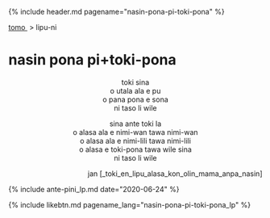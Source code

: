 {% include header.md pagename="nasin-pona-pi-toki-pona" %}

<a name="lawalipu"></a>
[<span class="lp">tomo </span>](https://joelthomastr.github.io/tokipona/README_lp)&nbsp;> <span class="lp">lipu-ni </span>

# <span class="lp">nasin pona pi+toki-pona </span>

<p align="center"><span class="lp">toki sina </span><br>
<span class="lp">o utala ala e pu </span><br>
<span class="lp">o pana pona e sona </span><br>
<span class="lp">ni taso li wile </span></p>

<p align="center"><span class="lp">sina ante toki la </span><br>
<span class="lp">o alasa ala e nimi-wan tawa nimi-wan </span><br>
<span class="lp">o alasa ala e nimi-lili tawa nimi-lili </span><br>
<span class="lp">o alasa e toki-pona tawa wile sina </span><br>
<span class="lp">ni taso li wile </span></p>

<p align="right"><span class="lp">jan [_toki_en_lipu_alasa_kon_olin_mama_anpa_nasin] </span></p>

{% include ante-pini_lp.md date="2020-06-24" %}

{% include likebtn.md pagename_lang="nasin-pona-pi-toki-pona_lp" %}
